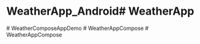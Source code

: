 # WeatherApp_Android#   W e a t h e r A p p  
 #   W e a t h e r C o m p o s e A p p D e m o  
 #   W e a t h e r A p p C o m p o s e  
 #   W e a t h e r A p p C o m p o s e  
 